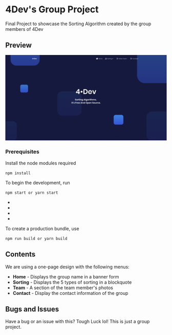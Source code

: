# 4Dev's Group Project

Final Project to showcase the Sorting Algorithm created by the group members of 4Dev

## Preview

![Page Preview](https://raw.githubusercontent.com/andasan/4Dev/master/src/assets/img/SS.png)

### Prerequisites

Install the node modules required
```
npm install
```
To begin the development, run
```
npm start or yarn start
```
*
*
*
*
To create a production bundle, use 
```
npm run build or yarn build
```


## Contents

We are using a one-page design with the following menus:

* **Home** - Displays the group name in a banner form
* **Sorting** - Displays the 5 types of sorting in a blockquote
* **Team** - A section of the team member's photos
* **Contact** - Display the contact information of the group 

## Bugs and Issues

Have a bug or an issue with this? Tough Luck lol! This is just a group project.

